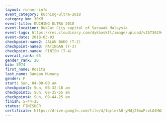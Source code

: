 ```yaml
--- 
layout: runner-info 
event_category: kuching-ultra-2018 
category_km: 30KM 
event-title: KUCHING ULTRA 2018 
event-location: BukCat City capital of Sarawak Malaysia 
event-logo: https://res.cloudinary.com/dykbosktl/image/upload/v1573619473/Logo/kuching-ultra-2018-logo_tlpvm5.png 
event-date: 2018-03-03 
checkpoint-name2: JALAN BAKO (T-2) 
checkpoint-name3: PATINGAN (T-3) 
checkpoint-name4: FINISH (T-4) 
overall_rank: 65
gender_rank: 20
bib: 3074
first_name: Rosita
last_name: Sangan Munang
gender: F
start: Sun, 04-00-00 am
checkpoint2: Sun, 06-32-18 am
checkpoint3: Sun, 08-35-55 am
checkpoint4: Sun, 09-44-25 am
finish: 5-44-25
status: FINISHER
certificate: https://drive.google.com/file/d/1qclerA0-yMdj26mwPsvLA4HW24ONJWHv/view?usp=sharing","CERTIFICATE")
--- 
```

